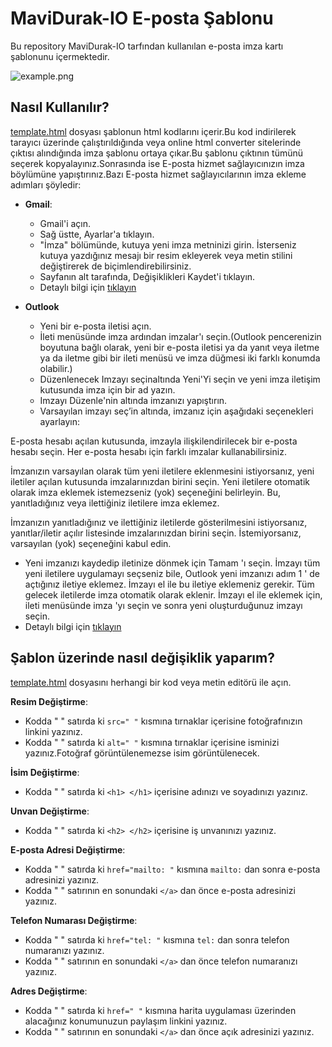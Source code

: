 # MaviDurak-IO E-posta Şablonu
Bu repository MaviDurak-IO tarfından kullanılan e-posta imza kartı şablonunu içermektedir.

![example.png](emailSigniture.png)

## Nasıl Kullanılır?

[template.html](template.html) dosyası şablonun html kodlarını içerir.Bu kod indirilerek tarayıcı üzerinde çalıştırıldığında veya online html converter sitelerinde çıktısı alındığında imza şablonu ortaya çıkar.Bu şablonu çıktının tümünü seçerek kopyalayınız.Sonrasında ise E-posta hizmet sağlayıcınızın imza böylümüne yapıştırınız.Bazı E-posta hizmet sağlayıcılarının imza ekleme adımları şöyledir:

+ **Gmail**:
  + Gmail'i açın.
  + Sağ üstte, Ayarlar'a tıklayın.
  + "İmza" bölümünde, kutuya yeni imza metninizi girin. İsterseniz kutuya yazdığınız mesajı bir resim ekleyerek veya metin stilini değiştirerek de biçimlendirebilirsiniz.
  + Sayfanın alt tarafında, Değişiklikleri Kaydet'i tıklayın.
  + Detaylı bilgi için [tıklayın](https://support.google.com/mail/answer/8395?co=GENIE.Platform%3DDesktop&hl=tr)

+ **Outlook**
  + Yeni bir e-posta iletisi açın.
  + İleti menüsünde imza ardından imzalar'ı seçin.(Outlook pencerenizin boyutuna bağlı olarak, yeni bir e-posta iletisi ya da yanıt veya iletme ya da iletme gibi bir ileti menüsü ve imza düğmesi iki farklı konumda olabilir.)
  + Düzenlenecek Imzayı seçinaltında Yeni'Yi seçin ve yeni imza iletişim kutusunda imza için bir ad yazın.
  + Imzayı Düzenle'nin altında imzanızı yapıştırın.
  + Varsayılan imzayı seç’in altında, imzanız için aşağıdaki seçenekleri ayarlayın:

E-posta hesabı açılan kutusunda, imzayla ilişkilendirilecek bir e-posta hesabı seçin. Her e-posta hesabı için farklı imzalar kullanabilirsiniz.

İmzanızın varsayılan olarak tüm yeni iletilere eklenmesini istiyorsanız, yeni iletiler açılan kutusunda imzalarınızdan birini seçin. Yeni iletilere otomatik olarak imza eklemek istemezseniz (yok) seçeneğini belirleyin. Bu, yanıtladığınız veya ilettiğiniz iletilere imza eklemez.

İmzanızın yanıtladığınız ve ilettiğiniz iletilerde gösterilmesini istiyorsanız, yanıtlar/iletir açılır listesinde imzalarınızdan birini seçin. İstemiyorsanız, varsayılan (yok) seçeneğini kabul edin.
 + Yeni imzanızı kaydedip iletinize dönmek için Tamam 'ı seçin. İmzayı tüm yeni iletilere uygulamayı seçseniz bile, Outlook yeni imzanızı adım 1 ' de açtığınız iletiye eklemez. İmzayı el ile bu iletiye eklemeniz gerekir. Tüm gelecek iletilerde imza otomatik olarak eklenir. İmzayı el ile eklemek için, ileti menüsünde imza 'yı seçin ve sonra yeni oluşturduğunuz imzayı seçin.
+ Detaylı bilgi için [tıklayın](https://support.microsoft.com/tr-tr/office/%C4%B0letilere-imza-olu%C5%9Fturma-ve-ekleme-8ee5d4f4-68fd-464a-a1c1-0e1c80bb27f2)

## Şablon üzerinde nasıl değişiklik yaparım?
[template.html](template.html) dosyasını herhangi bir kod veya metin editörü ile açın.

**Resim Değiştirme**:
 - Kodda " <!-- Image, chance to src and alt--> " satırda ki `src=" "` kısmına tırnaklar içerisine fotoğrafınızın linkini yazınız.
 - Kodda " <!-- Image, chance to src and alt--> " satırda ki `alt=" "` kısmına tırnaklar içerisine isminizi yazınız.Fotoğraf görüntülenemezse isim görüntülenecek.

**İsim Değiştirme**:
 - Kodda " <!-- Full name --> " satırda ki `<h1> </h1>` içerisine adınızı ve soyadınızı yazınız.

**Unvan Değiştirme**:
 - Kodda " <!-- Job title --> " satırda ki `<h2> </h2>` içerisine iş unvanınızı yazınız.

**E-posta Adresi Değiştirme**:
 - Kodda " <!-- Mail adress, change to href and Email:--> " satırda ki `href="mailto: "` kısmına `mailto:` dan sonra e-posta adresinizi  yazınız.
 - Kodda " <!-- Mail adress, chance to src and Email:--> " satırının en sonundaki `</a>` dan önce e-posta adresinizi yazınız.

**Telefon Numarası Değiştirme**:
 - Kodda " <!-- Phone number, change to href and Tel:--> " satırda ki `href="tel: "` kısmına `tel:` dan sonra telefon numaranızı  yazınız.
 - Kodda " <!-- Phone number, chance to src and Tel:--> " satırının en sonundaki `</a>` dan önce telefon numaranızı yazınız.

**Adres Değiştirme**:
 - Kodda " <!-- Adress, change to href and Adres:--> " satırda ki `href=" "` kısmına harita uygulaması üzerinden alacağınız konumunuzun paylaşım linkini yazınız.
 - Kodda " <!-- Adress, chance to src and Adress:--> " satırının en sonundaki `</a>` dan önce açık adresinizi yazınız.
